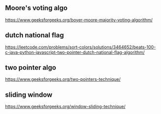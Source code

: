 ## Moore's voting algo
https://www.geeksforgeeks.org/boyer-moore-majority-voting-algorithm/

## dutch national flag 
https://leetcode.com/problems/sort-colors/solutions/3464652/beats-100-c-java-python-javascript-two-pointer-dutch-national-flag-algorithm/

## two pointer algo
https://www.geeksforgeeks.org/two-pointers-technique/

## sliding window
https://www.geeksforgeeks.org/window-sliding-technique/
